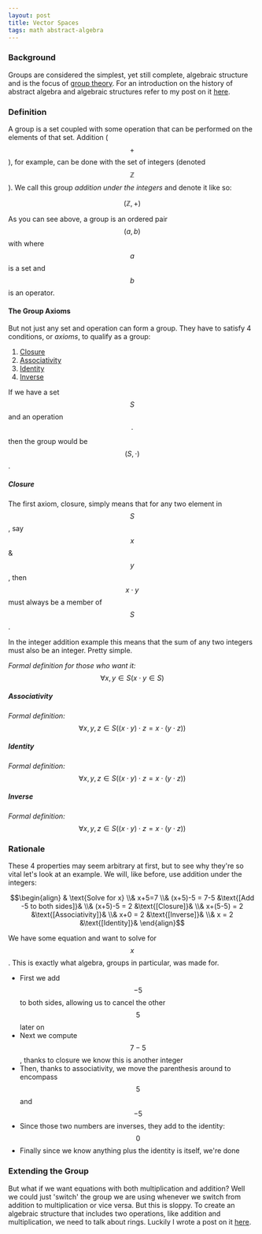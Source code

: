 ```yaml
---
layout: post
title: Vector Spaces
tags: math abstract-algebra
---
```

### Background
Groups are considered the simplest, yet still complete, algebraic structure and is the focus of [group theory](https://en.wikipedia.org/wiki/Group_theory).
For an introduction on the history of abstract algebra and algebraic structures refer to my post on it [here](/2017/05/21/abstract-algebra).

### Definition
A group is a set coupled with some operation that can be performed on the elements of that set. Addition ($$+$$), for example, can be done with the set of integers (denoted $$\mathbb{Z}$$). We call this group *addition under the integers* and denote it like so:

$$(\mathbb{Z},+)$$

As you can see above, a group is an ordered pair $$(a,b)$$ with where $$a$$ is a set and $$b$$ is an operator.

<!--more-->

#### The Group Axioms
But not just any set and operation can form a group. They have to satisfy 4 conditions, or *axioms*, to qualify as a group:
1. [Closure](#closure)
2. [Associativity](#associativity)
3. [Identity](#identity)
4. [Inverse](#inverse)

If we have a set $$S$$ and an operation $$\cdot$$ then the group would be $$(S,\cdot)$$.

##### Closure
The first axiom, closure, simply means that for any two element in $$S$$, say $$x$$ & $$y$$, then $$x \cdot y$$ must always be a member of $$S$$.

In the integer addition example this means that the sum of any two integers must also be an integer. Pretty simple.

*Formal definition for those who want it:* $$\forall x,y \in S (x \cdot y \in S)$$

##### Associativity

*Formal definition:* $$\forall x,y,z \in S ((x\cdot y)\cdot z = x\cdot (y\cdot z))$$

##### Identity

*Formal definition:* $$\forall x,y,z \in S ((x\cdot y)\cdot z = x\cdot (y\cdot z))$$

##### Inverse

*Formal definition:* $$\forall x,y,z \in S ((x\cdot y)\cdot z = x\cdot (y\cdot z))$$

### Rationale
These 4 properties may seem arbitrary at first, but to see why they're so vital let's look at an example. We will, like before, use addition under the integers:

$$\begin{align}
  & \text{Solve for x}
\\& x+5=7
\\& (x+5)-5 = 7-5 &\text{[Add -5 to both sides]}&
\\& (x+5)-5 = 2   &\text{[Closure]}&
\\& x+(5-5) = 2   &\text{[Associativity]}&
\\& x+0 = 2       &\text{[Inverse]}&
\\& x = 2         &\text{[Identity]}&
\end{align}$$

We have some equation and want to solve for $$x$$. This is exactly what algebra, groups in particular, was made for.

* First we add $$-5$$ to both sides, allowing us to cancel the other $$5$$ later on
* Next we compute $$7-5$$, thanks to closure we know this is another integer
* Then, thanks to associativity, we move the parenthesis around to encompass $$5$$ and $$-5$$
* Since those two numbers are inverses, they add to the identity: $$0$$
* Finally since we know anything plus the identity is itself, we're done

### Extending the Group
But what if we want equations with both multiplication and addition? Well we could just 'switch' the group we are using whenever we switch from addition to multiplication or vice versa. But this is sloppy. To create an algebraic structure that includes two operations, like addition and multiplication, we need to talk about rings. Luckily I wrote a post on it [here](/2017/05/24/rings).

